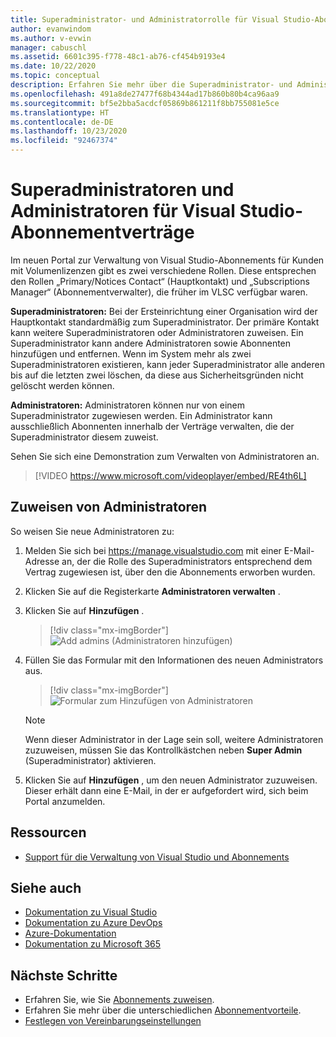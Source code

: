 ```yaml
---
title: Superadministrator- und Administratorrolle für Visual Studio-Abonnements
author: evanwindom
ms.author: v-evwin
manager: cabuschl
ms.assetid: 6601c395-f778-48c1-ab76-cf454b9193e4
ms.date: 10/22/2020
ms.topic: conceptual
description: Erfahren Sie mehr über die Superadministrator- und Administratorrolle und das Zuweisen von Administratoren.
ms.openlocfilehash: 491a8de27477f68b4344ad17b860b80b4ca96aa9
ms.sourcegitcommit: bf5e2bba5acdcf05869b861211f8bb755081e5ce
ms.translationtype: HT
ms.contentlocale: de-DE
ms.lasthandoff: 10/23/2020
ms.locfileid: "92467374"
---
```

# <a name="super-admins-and-admins-for-visual-studio-subscription-agreements"></a>Superadministratoren und Administratoren für Visual Studio-Abonnementverträge

Im neuen Portal zur Verwaltung von Visual Studio-Abonnements für Kunden mit Volumenlizenzen gibt es zwei verschiedene Rollen. Diese entsprechen den Rollen „Primary/Notices Contact“ (Hauptkontakt) und „Subscriptions Manager“ (Abonnementverwalter), die früher im VLSC verfügbar waren.

**Superadministratoren:** Bei der Ersteinrichtung einer Organisation wird der Hauptkontakt standardmäßig zum Superadministrator. Der primäre Kontakt kann weitere Superadministratoren oder Administratoren zuweisen. Ein Superadministrator kann andere Administratoren sowie Abonnenten hinzufügen und entfernen. Wenn im System mehr als zwei Superadministratoren existieren, kann jeder Superadministrator alle anderen bis auf die letzten zwei löschen, da diese aus Sicherheitsgründen nicht gelöscht werden können.

**Administratoren:** Administratoren können nur von einem Superadministrator zugewiesen werden. Ein Administrator kann ausschließlich Abonnenten innerhalb der Verträge verwalten, die der Superadministrator diesem zuweist.

Sehen Sie sich eine Demonstration zum Verwalten von Administratoren an. 
> [!VIDEO https://www.microsoft.com/videoplayer/embed/RE4th6L]

## <a name="assigning-admins"></a>Zuweisen von Administratoren
So weisen Sie neue Administratoren zu:
1. Melden Sie sich bei https://manage.visualstudio.com mit einer E-Mail-Adresse an, der die Rolle des Superadministrators entsprechend dem Vertrag zugewiesen ist, über den die Abonnements erworben wurden.
2. Klicken Sie auf die Registerkarte **Administratoren verwalten** .
3. Klicken Sie auf **Hinzufügen** .
   > [!div class="mx-imgBorder"]
   > ![Add admins (Administratoren hinzufügen)](_img/admin-roles/add-admins.png "Klicken Sie auf das Blatt „Administratoren verwalten“, und klicken Sie dann auf „Hinzufügen“, um neue Administratoren hinzuzufügen.")
4. Füllen Sie das Formular mit den Informationen des neuen Administrators aus.  
   > [!div class="mx-imgBorder"]
   > ![Formular zum Hinzufügen von Administratoren](_img/admin-roles/add-form.png "Geben Sie die Anmeldedaten für den neuen Administrator ein, und entscheiden Sie, ob dieser ein Superadministrator sein soll.  Klicken Sie anschließend auf „Hinzufügen“.")

   > [!NOTE]
   > Wenn dieser Administrator in der Lage sein soll, weitere Administratoren zuzuweisen, müssen Sie das Kontrollkästchen neben **Super Admin** (Superadministrator) aktivieren.

5. Klicken Sie auf **Hinzufügen** , um den neuen Administrator zuzuweisen. Dieser erhält dann eine E-Mail, in der er aufgefordert wird, sich beim Portal anzumelden.  

## <a name="resources"></a>Ressourcen
- [Support für die Verwaltung von Visual Studio und Abonnements](https://visualstudio.microsoft.com/support/support-overview-vs)

## <a name="see-also"></a>Siehe auch
- [Dokumentation zu Visual Studio](/visualstudio/)
- [Dokumentation zu Azure DevOps](/azure/devops/)
- [Azure-Dokumentation](/azure/)
- [Dokumentation zu Microsoft 365](/microsoft-365/)


## <a name="next-steps"></a>Nächste Schritte
- Erfahren Sie, wie Sie [Abonnements zuweisen](assign-license.md).
- Erfahren Sie mehr über die unterschiedlichen [Abonnementvorteile](https://visualstudio.microsoft.com/vs/benefits/).
- [Festlegen von Vereinbarungseinstellungen](admin-prefs.md)